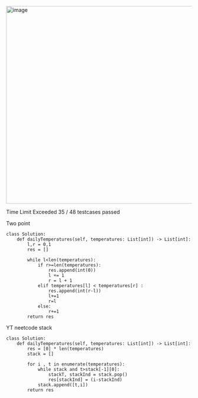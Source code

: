 <img width="925" height="536" alt="image" src="https://github.com/user-attachments/assets/27d8c548-30cd-4e14-acaf-457380d4d18c" />

Time Limit Exceeded
35 / 48 testcases passed

Two point
```
class Solution:
    def dailyTemperatures(self, temperatures: List[int]) -> List[int]:
        l,r = 0,1
        res = []

        while l<len(temperatures):
            if r>=len(temperatures):
                res.append(int(0))
                l += 1
                r = l + 1  
            elif temperatures[l] < temperatures[r] :
                res.append(int(r-l))
                l+=1
                r=l
            else:
                r+=1
        return res  
```

YT neetcode
stack
```
class Solution:
    def dailyTemperatures(self, temperatures: List[int]) -> List[int]:
        res = [0] * len(temperatures)
        stack = []

        for i , t in enumerate(temperatures):
            while stack and t>stack[-1][0]:
                stackT, stackInd = stack.pop()
                res[stackInd] = (i-stackInd)
            stack.append([t,i])
        return res  
```
